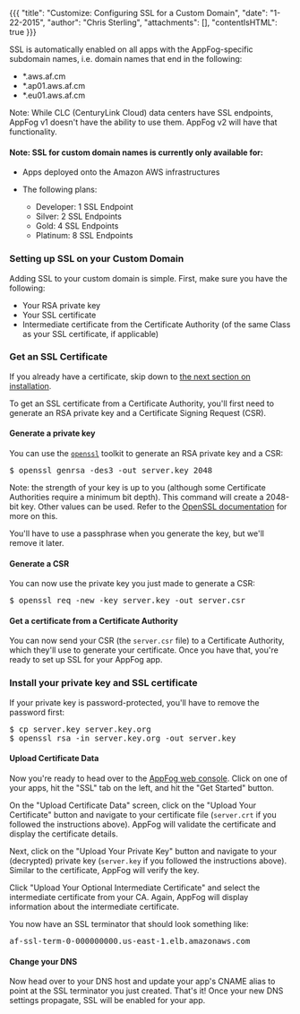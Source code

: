 {{{
  "title": "Customize: Configuring SSL for a Custom Domain",
  "date": "1-22-2015",
  "author": "Chris Sterling",
  "attachments": [],
  "contentIsHTML": true
}}}

<p>SSL is automatically enabled on all apps with the AppFog-specific subdomain names, i.e. domain names that end in the following:</p>
<ul>
<li>*.aws.af.cm</li>
<li>*.ap01.aws.af.cm</li>
<li>*.eu01.aws.af.cm</li>
</ul>
<p>Note: While CLC (CenturyLink Cloud) data centers have SSL endpoints, AppFog v1 doesn't have the ability to use them. AppFog v2 will have that functionality.</p>
<h4><strong>Note: SSL for custom domain names is currently only available for:</strong></h4>
<ul>
<li>Apps deployed onto the Amazon AWS infrastructures</li>
<li>
<p>The following plans:</p>
<ul>
<li>Developer: 1 SSL Endpoint</li>
<li>Silver: 2 SSL Endpoints</li>
<li>Gold: 4 SSL Endpoints</li>
<li>Platinum: 8 SSL Endpoints</li>
</ul>
</li>
</ul>
<h3>Setting up SSL on your Custom Domain</h3>
<p>Adding SSL to your custom domain is simple. First, make sure you have the following:</p>
<ul>
<li>Your RSA private key</li>
<li>Your SSL certificate</li>
<li>Intermediate certificate from the Certificate Authority (of the same Class as your SSL certificate, if applicable)</li>
</ul>
<h3>Get an SSL Certificate</h3>
<p>If you already have a certificate, skip down to <a href="#install">the next section on installation</a>.</p>
<p>To get an SSL certificate from a Certificate Authority, you'll first need to generate an RSA private key and a Certificate Signing Request (CSR).</p>
<h4>Generate a private key</h4>
<p>You can use the <code><a href="https://www.openssl.org/source/" target="_blank">openssl</a></code> toolkit to generate an RSA private key and a CSR:</p>
<pre>$ openssl genrsa -des3 -out server.key 2048</pre>
<p>Note: the strength of your key is up to you (although some Certificate Authorities require a minimum bit depth). This command will create a 2048-bit key. Other values can be used. Refer to the <a href="http://www.openssl.org/docs/HOWTO/keys.txt">OpenSSL documentation</a> for more on this.</p>
<p>You'll have to use a passphrase when you generate the key, but we'll remove it later.</p>
<h4>Generate a CSR</h4>
<p>You can now use the private key you just made to generate a CSR:</p>
<pre>$ openssl req -new -key server.key -out server.csr</pre>
<h4>Get a certificate from a Certificate Authority</h4>
<p>You can now send your CSR (the <code>server.csr</code> file) to a Certificate Authority, which they'll use to generate your certificate. Once you have that, you're ready to set up SSL for your AppFog app.</p>
<h3 id="install">Install your private key and SSL certificate</h3>
<p>If your private key is password-protected, you'll have to remove the password first:</p>
<pre>$ cp server.key server.key.org
$ openssl rsa -in server.key.org -out server.key</pre>
<h4>Upload Certificate Data</h4>
<p>Now you're ready to head over to the <a href="http://console.appfog.com">AppFog web console</a>. Click on one of your apps, hit the "SSL" tab on the left, and hit the "Get Started" button.</p>
<p>On the "Upload Certificate Data" screen, click on the "Upload Your Certificate" button and navigate to your certificate file (<code>server.crt</code> if you followed the instructions above). AppFog will validate the certificate and display the certificate details.</p>
<p>Next, click on the "Upload Your Private Key" button and navigate to your (decrypted) private key (<code>server.key</code> if you followed the instructions above). Similar to the certificate, AppFog will verify the key.</p>
<p>Click "Upload Your Optional Intermediate Certificate" and select the intermediate certificate from your CA. Again, AppFog will display information about the intermediate certificate.</p>
<p>You now have an SSL terminator that should look something like:</p>
<pre>af-ssl-term-0-000000000.us-east-1.elb.amazonaws.com</pre>
<h4>Change your DNS</h4>
<p>Now head over to your DNS host and update your app's CNAME alias to point at the SSL terminator you just created. That's it! Once your new DNS settings propagate, SSL will be enabled for your app.</p>
